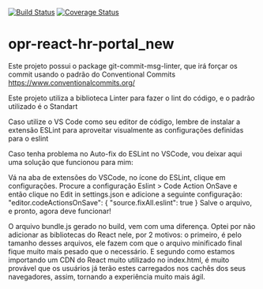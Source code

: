 [![Build Status](https://travis-ci.org/victorandradelima/opr-react-hr-portal_new.svg?branch=master)](https://travis-ci.org/victorandradelima/opr-react-hr-portal_new)
[![Coverage Status](https://coveralls.io/repos/github/victorandradelima/opr-react-hr-portal_new/badge.svg?branch=master)](https://coveralls.io/github/victorandradelima/opr-react-hr-portal_new?branch=master)

# opr-react-hr-portal_new

Este projeto possui o package git-commit-msg-linter, que irá forçar os commit usando o padrão do Conventional Commits https://www.conventionalcommits.org/

Este projeto utiliza a biblioteca Linter para fazer o lint do código, e o padrão utilizado é o Standart

Caso utilize o VS Code como seu editor de código, lembre de instalar a extensão ESLint para aproveitar visualmente as configurações definidas para o eslint

Caso tenha problema no Auto-fix do ESLint no VSCode, vou deixar aqui uma solução que funcionou para mim:

Vá na aba de extensões do VSCode, no ícone do ESLint, clique em configurações.
Procure a configuração  Eslint > Code Action OnSave e então clique no Edit in settings.json e adicione a seguinte configuração:
"editor.codeActionsOnSave": {
        "source.fixAll.eslint": true
}
Salve o arquivo, e pronto, agora deve funcionar!

O arquivo bundle.js gerado no build, vem com uma diferença. Optei por não adicionar as bibliotecas do React nele, por 2 motivos: o primeiro, é pelo tamanho desses arquivos, ele fazem com que o arquivo minificado final fique muito mais pesado que o necessário. E segundo como estamos importando um CDN do React muito utilizado no index.html, é muito provável que os usuários já terão estes carregados nos cachês dos seus navegadores, assim, tornando a experiência muito mais ágil.
